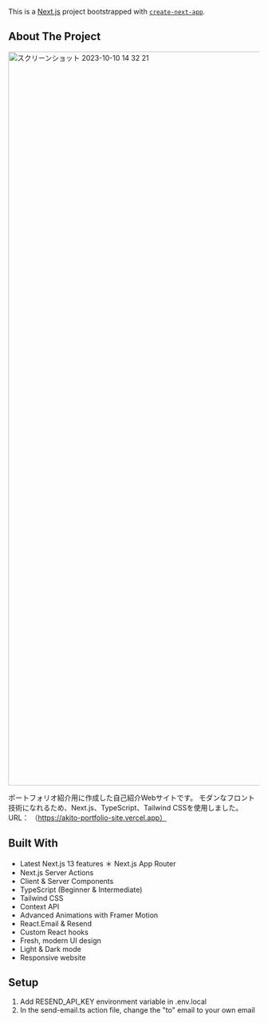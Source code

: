 This is a [Next.js](https://nextjs.org/) project bootstrapped with [`create-next-app`](https://github.com/vercel/next.js/tree/canary/packages/create-next-app).

## About The Project
<img width="1469" alt="スクリーンショット 2023-10-10 14 32 21" src="https://github.com/nasu-dev/portfolio-website/assets/114811498/dc482eee-1412-471c-a0b8-92131966b3a0">

ポートフォリオ紹介用に作成した自己紹介Webサイトです。
モダンなフロント技術になれるため、Next.js、TypeScript、Tailwind CSSを使用しました。
URL： （https://akito-portfolio-site.vercel.app）


## Built With

* Latest Next.js 13 features
＊ Next.js App Router
* Next.js Server Actions
* Client & Server Components
* TypeScript (Beginner & Intermediate)
* Tailwind CSS
* Context API
* Advanced Animations with Framer Motion
* React.Email & Resend
* Custom React hooks
* Fresh, modern UI design
* Light & Dark mode
* Responsive website

## Setup

1. Add RESEND_API_KEY environment variable in .env.local
2. In the send-email.ts action file, change the "to" email to your own email

